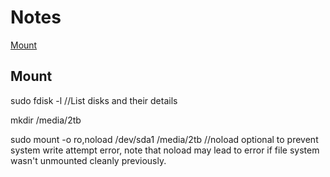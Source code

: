 # Notes

[Mount](README.md/#Mount)
































## Mount
sudo fdisk -l   //List disks and their details

mkdir /media/2tb

sudo mount -o ro,noload /dev/sda1 /media/2tb     //noload optional to prevent system write attempt error, note that noload may lead to error if file system wasn't unmounted cleanly previously.
